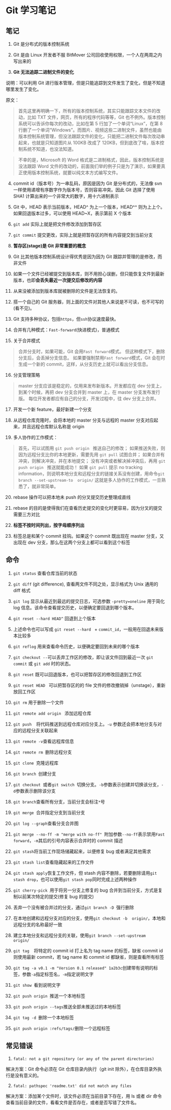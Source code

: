 # Git 学习笔记

## 笔记

1. Git 是分布式的版本控制系统

2. Git 是由 Linux 开发者不服 BitMover 公司回收使用权限，一个人在两周之内写出来的

3. **Git 无法追踪二进制文件的变化**

说明：可以利用 Git 进行版本管理，但是只能追踪到文件发生了变化，但是不知道哪里发生了变化。

原文：

> 首先这里再明确一下，所有的版本控制系统，其实只能跟踪文本文件的改动，比如 TXT 文件，网页，所有的程序代码等等，Git 也不例外。版本控制系统可以告诉你每次的改动，比如在第 5 行加了一个单词“Linux”，在第 8 行删了一个单词“Windows”。而图片、视频这些二进制文件，虽然也能由版本控制系统管理，但没法跟踪文件的变化，只能把二进制文件每次改动串起来，也就是只知道图片从 100KB 改成了 120KB，但到底改了啥，版本控制系统不知道，也没法知道。

> 不幸的是，Microsoft 的 Word 格式是二进制格式，因此，版本控制系统是没法跟踪 Word 文件的改动的，前面我们举的例子只是为了演示，如果要真正使用版本控制系统，就要以纯文本方式编写文件。

4. commit id（版本号）为一串乱码，原因是因为 Git 是分布式的，无法像 svn 一样使用递增有序数字作为版本号，否则容易冲突。因此 Git 选择了使用 SHA1 计算出来的一个非常大的数字，用十六进制表示

5. Git 中，HEAD 表示当前版本，HEAD^ 为上一个版本，HEAD^^ 则为上上个。如果回退版本过多，可以使用 HEAD~X，表示第前 X 个版本

6. `git add` 实际上就是把文件修改添加到暂存区

7. `git commit` 提交更改，实际上就是把暂存区的所有内容提交到当前分支

8. **暂存区(stage)是 Git 非常重要的概念**

9. Git 比其他版本控制系统设计得优秀是因为因为 Git 跟踪并管理的是修改，而非文件

10. 如果一个文件已经被提交到版本库，则不用担心误删，但只能恢复文件到最新版本，也即**会丢失最近一次提交后修改的内容**

11. 从来没被添加到版本库就被删除的文件是无法恢复的。

12. 搭一个自己的 Git 服务器，则上面的文件对其他人来说是不可读，也不可写的(看不见)。

13. Git 支持多种协议，包括`https`，但`ssh`协议速度最快。

14. 合并有几种模式：`Fast-forward`(快进模式)，普通模式

15. 关于合并模式

> 合并分支时，如果可能，Git 会用`Fast forward`模式。
> 但这种模式下，删除分支后，会丢掉分支信息。
> 如果要强制禁用`Fast forward`模式，Git 会在时生成一个新的 commit，这样，从分支历史上就可以看出分支信息。

16. 分支管理策略

> master 分支应该是稳定的，仅用来发布新版本。开发都应在 dev 分支上，到某个时候，再把 dev 分支合并到 master 上，在 master 分支发布发行版。
> 每位开发者都应有自己的分支，开发过程中，往 dev 分支上合并。

17. 开发一个新 feature，最好新建一个分支

18. 从远程仓库克隆时，会将本地的 master 分支与远程的 master 分支对应起来，并且远程仓库默认名称是 origin

19. 多人协作的工作模式：

> 首先，可以试图用 `git push origin ` 推送自己的修改；
> 如果推送失败，则因为远程分支比你的本地更新，需要先用 `git pull` 试图合并；
> 如果合并有冲突，则解决冲突，并在本地提交；
> 没有冲突或者解决掉冲突后，再用 `git push origin ` 推送就能成功！
> 如果 `git pull` 提示 no tracking information，则说明本地分支和远程分支的链接关系没有创建，用命令`git branch --set-upstream-to  origin/`
> 这就是多人协作的工作模式，一旦熟悉了，就非常简单。

20. rebase 操作可以把本地未 push 的分叉提交历史整理成直线

21. rebase 的目的是使得我们在查看历史提交的变化时更容易，因为分叉的提交需要三方对比

22. **标签不按时间列出，按字母顺序列出**

23. 标签总是和某个 commit 挂钩。如果这个 commit 既出现在 master 分支，又出现在 dev 分支，那么在这两个分支上都可以看到这个标签

## 命令

1. `git status` 查看仓库当前的状态

2. `git diff` (git difference), 查看两文件不同之处，显示格式为 Unix 通用的 diff 格式

3. `git log` 显示从最近到最远的提交日志，可选参数 `-pretty=oneline` 用于简化 log 信息。该命令查看提交历史，以便确定要回退到哪个版本。

4. `git reset --hard HEAD^` 回退到上个版本

5. 上述命令也可以写成 `git reset --hard ` + `commit_id`，一般用在回退未来版本比较多

6. `git reflog` 用来查看命令历史，以便确定要回到未来的哪个版本

7. `git checkout --`可以丢弃工作区的修改，即让该文件回到最近一次 `git commit` 或 `git add` 时的状态。

8. `git reset` 既可以回退版本，也可以把暂存区的修改回退到工作区

9. `git reset HEAD ` 可以把暂存区的的 file 文件的修改撤销掉（unstage），重新放回工作区

10. `git rm` 用于删除一个文件

11. `git remote add origin ` 添加远程仓库

12. `git push  `将代码推送到远程仓库对应分支上。`-u` 参数还会把本地分支与对应的远程分支关联起来

13. `git remote -v`查看远程库信息

14. `git remote rm `删除远程分支

15. `git clone `克隆远程库

16. `git branch `创建分支

17. `git checkout `或者`git switch `切换分支。`-b`参数表示创建并切换该分支，`-d`参数表示删除该分支

18. `git branch`查看所有分支，当前分支会标注`*`号

19. `git merge `合并指定分支到当前分支

20. `git log --graph`查看分支合并图

21. `git merge --no-ff -m "merge with no-ff" `附加参数`--no-ff`表示禁用`Fast forward`，`-m`其后的引号内容表示合并时的 commit 描述

22. `git stash`将当前工作现场储藏起来，以便修复 bug 或者满足其他需求

23. `git stash list`查看隐藏起来的工作文件

24. `git stash apply`恢复工作文件，但 stash 内容不删除，若要删除请用`git stash drop`，也可以使用`git stash pop`同时完成上述两种操作

25. `git cherry-pick `用于将另一分支上修复的 bug 合并到当前分支，方式是复制以前某次特定的提交(修复 bug 的提交)

26. 丢弃一个没有被合并过的分支，通过`git branch -D `强行删除

27. 在本地创建和远程分支对应的分支，使用`git checkout -b  origin/`，本地和远程分支的名称最好一致

28. 建立本地分支和远程分支的关联，使用`git branch --set-upstream  origin/`

29. `git tag  `将特定的 commit id 打上名为 tag name 的标签，缺省 commit id 则使用最新 commit，若 tag name 和 commit id 都缺省，则是查看所有标签

30. `git tag -a v0.1 -m "Version 0.1 released" 1a2b3c`创建带有说明的标签，参数`-a`指定标签名，`-m`指定说明文字

31. `git show `看到说明文字

32. `git push origin `推送一个本地标签

33. `git push origin --tags`推送全部未推送过的本地标签

34. `git tag -d `删除一个本地标签

35. `git push origin :refs/tags/`删除一个远程标签

## 常见错误

1. `fatal: not a git repository (or any of the parent directories)`

解决方案：Git 命令必须在 Git 仓库目录内执行（git init 除外），在仓库目录外执行是没有意义的。

2. `fatal: pathspec 'readme.txt' did not match any files`

解决方案：添加某个文件时，该文件必须在当前目录下存在，用 ls 或者 dir 命令查看当前目录的文件，看看文件是否存在，或者是否写错了文件名。

